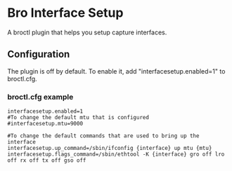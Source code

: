 # Bro Interface Setup

A broctl plugin that helps you setup capture interfaces.

## Configuration

The plugin is off by default. To enable it, add "interfacesetup.enabled=1" to broctl.cfg.

### broctl.cfg example

```
interfacesetup.enabled=1
#To change the default mtu that is configured
#interfacesetup.mtu=9000

#To change the default commands that are used to bring up the interface
interfacesetup.up_command=/sbin/ifconfig {interface} up mtu {mtu}
interfacesetup.flags_command=/sbin/ethtool -K {interface} gro off lro off rx off tx off gso off
```
